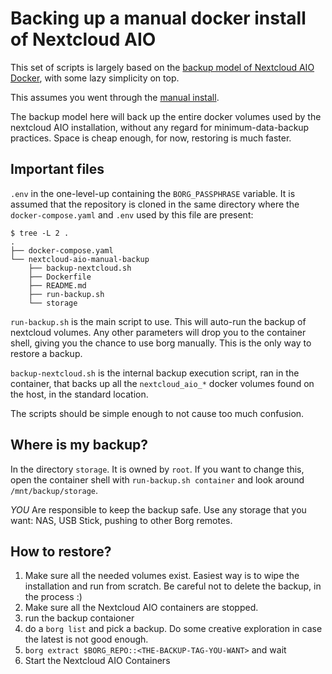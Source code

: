 # Backing up a manual docker install of Nextcloud AIO

This set of scripts is largely based on the [backup model of Nextcloud AIO Docker],
with some lazy simplicity on top.

This assumes you went through the [manual install].

The backup model here will back up the entire docker volumes used by the nextcloud AIO
installation, without any regard for minimum-data-backup practices. Space is cheap
enough, for now, restoring is much faster.

## Important files

`.env` in the one-level-up containing the `BORG_PASSPHRASE` variable. It is assumed
that the repository is cloned in the same directory where the `docker-compose.yaml` and
`.env` used by this file are present:

```
$ tree -L 2 .
.
├── docker-compose.yaml
└── nextcloud-aio-manual-backup
    ├── backup-nextcloud.sh
    ├── Dockerfile
    ├── README.md
    ├── run-backup.sh
    └── storage

```

`run-backup.sh` is the main script to use. This will auto-run the backup of
nextcloud volumes. Any other parameters will drop you to the container
shell, giving you the chance to use borg manually. This is the only way
to restore a backup.

`backup-nextcloud.sh` is the internal backup execution script, ran in the container,
that backs up all the `nextcloud_aio_*` docker volumes found on the host, in the
standard location.

The scripts should be simple enough to not cause too much confusion.

## Where is my backup?

In the directory `storage`. It is owned by `root`. If you want to change this, open the container shell
with `run-backup.sh container` and look around `/mnt/backup/storage`.

[manual install]: https://github.com/nextcloud/all-in-one/tree/main/manual-install
[backup model of Nextcloud AIO Docker]: https://github.com/nextcloud/all-in-one/tree/main/Containers/borgbackup

*_YOU_* Are responsible to keep the backup safe. Use any storage that you want: NAS, USB Stick,
pushing to other Borg remotes.

## How to restore?

1. Make sure all the needed volumes exist. Easiest way is to wipe the installation and run from scratch.
   Be careful not to delete the backup, in the process :)
2. Make sure all the Nextcloud AIO containers are stopped.
3. run the backup contaioner
4. do a `borg list` and pick a backup. Do some creative exploration in case the latest is not good enough.
5. `borg extract $BORG_REPO::<THE-BACKUP-TAG-YOU-WANT>` and wait
6. Start the Nextcloud AIO Containers

